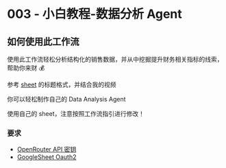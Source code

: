 # 003 - 小白教程-数据分析 Agent

## 如何使用此工作流

使用此工作流轻松分析结构化的销售数据，并从中挖掘提升财务相关指标的线索，帮助你来财 💰

参考 [sheet](https://docs.google.com/spreadsheets/d/1lfXChb27l516DZS1rpT-I2G83dwtbV629qAtCECIAks) 的标题格式，并结合我的视频

你可以轻松制作自己的 Data Analysis Agent

使用自己的 sheet，注意按照工作流指引进行修改！

### 要求

- [OpenRouter API 密钥](https://openrouter.ai/settings/keys)
- [GoogleSheet Oauth2](https://docs.n8n.io/integrations/builtin/credentials/google/oauth-single-service/)
